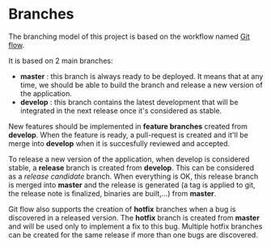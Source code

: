 # Branches
The branching model of this project is based on the workflow named [Git flow](https://nvie.com/posts/a-successful-git-branching-model/).

It is based on 2 main branches:
 - **master** : this branch is always ready to be deployed. It means that at any time, we should be able to build the branch and release a new version of the application.
 - **develop** : this branch contains the latest development that will be integrated in the next release once it's considered as stable.

New features should be implemented in **feature branches** created from **develop**. When the feature is ready, a pull-request is created and it'll be merge into **develop** when it is succesfully reviewed and accepted.

To release a new version of the application, when develop is considered stable, a **release** branch is created from **develop**. This can be considered as a *release candidate* branch. When everything is OK, this release branch is merged into **master** and the release is generated (a tag is applied to git, the release note is finalized, binaries are built,...) from **master**.

Git flow also supports the creation of **hotfix** branches when a bug is discovered in a released version. The **hotfix** branch is created from **master** and will be used only to implement a fix to this bug. Multiple hotfix branches can be created for the same release if more than one bugs are discovered.

